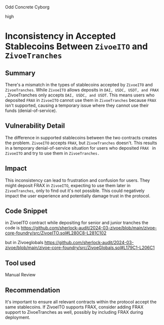 Odd Concrete Cyborg

high

# Inconsistency in Accepted Stablecoins Between `ZivoeITO` and `ZivoeTranches`

## Summary
There's a mismatch in the types of stablecoins accepted by `ZivoeITO` and `ZivoeTranches`. While `ZivoeITO` allows deposits in `DAI, USDC, USDT, and FRAX` , ZivoeTranches only accepts `DAI, USDC, and USDT`. This means users who deposited `FRAX` in `ZivoeITO` cannot use them in `ZivoeTranches` because `FRAX` isn't supported, causing a temporary issue where they cannot use their funds (denial-of-service).
## Vulnerability Detail
The difference in supported stablecoins between the two contracts creates the problem. `ZivoeITO` accepts `FRAX`, but `ZivoeTranches` doesn't. This results in a temporary denial-of-service situation for users who deposited `FRAX ` in `ZivoeITO` and try to use them in `ZivoeTranches.`
## Impact
This inconsistency can lead to frustration and confusion for users. They might deposit FRAX in `ZivoeITO`, expecting to use them later in `ZivoeTranches`, only to find out it's not possible. This could negatively impact the user experience and potentially damage trust in the protocol.
## Code Snippet
in ZivoeITO contract while depositing for senior and junior tranches the code is 
https://github.com/sherlock-audit/2024-03-zivoe/blob/main/zivoe-core-foundry/src/ZivoeITO.sol#L280C8-L281C102

but in Zivoeglobals
https://github.com/sherlock-audit/2024-03-zivoe/blob/main/zivoe-core-foundry/src/ZivoeGlobals.sol#L179C1-L206C1

## Tool used

Manual Review

## Recommendation
It's important to ensure all relevant contracts within the protocol accept the same stablecoins. If ZivoeITO supports FRAX, consider adding FRAX support to ZivoeTranches as well, possibly by including FRAX during deployment.